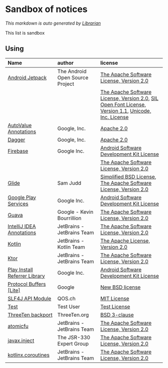 # Sandbox of notices
*This markdown is auto generated by [Librarian](https://github.com/MeilCli/Librarian)*

This list is sandbox

## Using
|Name|author|license|
|:--|:--|:--|
|[Android Jetpack](https://developer.android.com/jetpack/androidx)|The Android Open Source Project|[The Apache Software License, Version 2.0](http://www.apache.org/licenses/LICENSE-2.0.txt)|
|||[The Apache Software License, Version 2.0](http://www.apache.org/licenses/LICENSE-2.0.txt), [SIL Open Font License, Version 1.1](http://scripts.sil.org/cms/scripts/page.php?item_id=OFL_web), [Unicode, Inc. License](http://www.unicode.org/copyright.html#License)|
|[AutoValue Annotations](https://github.com/google/auto)|Google, Inc.|[Apache 2.0](http://www.apache.org/licenses/LICENSE-2.0.txt)|
|[Dagger](https://github.com/google/dagger)|Google, Inc.|[Apache 2.0](https://www.apache.org/licenses/LICENSE-2.0.txt)|
|[Firebase](https://firebase.google.com)|Google Inc.|[Android Software Development Kit License](https://developer.android.com/studio/terms.html)|
|||[The Apache Software License, Version 2.0](http://www.apache.org/licenses/LICENSE-2.0.txt)|
|[Glide](https://github.com/bumptech/glide)|Sam Judd|[Simplified BSD License](http://www.opensource.org/licenses/bsd-license), [The Apache Software License, Version 2.0](http://www.apache.org/licenses/LICENSE-2.0.txt)|
|[Google Play Services](https://developers.google.com/android/guides/overview)|Google Inc.|[Android Software Development Kit License](https://developer.android.com/studio/terms.html)|
|[Guava](https://github.com/google/guava)|Google - Kevin Bourrillion|[The Apache Software License, Version 2.0](http://www.apache.org/licenses/LICENSE-2.0.txt)|
|[IntelliJ IDEA Annotations](http://www.jetbrains.org)|JetBrains - JetBrains Team|[The Apache Software License, Version 2.0](http://www.apache.org/licenses/LICENSE-2.0.txt)|
|[Kotlin](https://kotlinlang.org/)|JetBrains - Kotlin Team|[The Apache License, Version 2.0](http://www.apache.org/licenses/LICENSE-2.0.txt)|
|[Ktor](https://github.com/ktorio/ktor)|JetBrains - JetBrains Team|[The Apache Software License, Version 2.0](https://www.apache.org/licenses/LICENSE-2.0.txt)|
|[Play Install Referrer Library](https://developer.android.com/google/play/installreferrer/library)|Google Inc.|[Android Software Development Kit License](https://developer.android.com/studio/terms.html)|
|[Protocol Buffers [Lite]](https://developers.google.com/protocol-buffers/)|Google|[New BSD license](http://www.opensource.org/licenses/bsd-license.php)|
|[SLF4J API Module](http://www.slf4j.org)|QOS.ch|[MIT License](http://www.opensource.org/licenses/mit-license.php)|
|[Test](https://google.com)|Test User|[Test License](https://google.com)|
|[ThreeTen backport](https://www.threeten.org/threetenbp)|ThreeTen.org|[BSD 3-clause](https://raw.githubusercontent.com/ThreeTen/threetenbp/master/LICENSE.txt)|
|[atomicfu](https://github.com/Kotlin/atomicfu)|JetBrains - JetBrains Team|[The Apache Software License, Version 2.0](https://www.apache.org/licenses/LICENSE-2.0.txt)|
|[javax.inject](http://code.google.com/p/atinject/)|The JSR-330 Expert Group|[The Apache Software License, Version 2.0](http://www.apache.org/licenses/LICENSE-2.0.txt)|
|[kotlinx.coroutines](https://github.com/Kotlin/kotlinx.coroutines)|JetBrains - JetBrains Team|[The Apache Software License, Version 2.0](https://www.apache.org/licenses/LICENSE-2.0.txt)|
